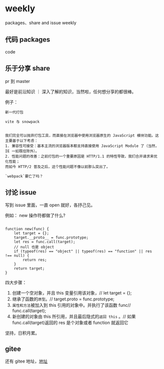 # weekly

packages、share and issue weekly

## 代码 packages

code

## 乐于分享 share

pr 到 master

最好是前沿知识 ｜ 深入了解的知识，当然啦，任何想分享的都很棒。

例子：

```
新一代打包

vite 与 snowpack


我们完全可以抛弃打包工具，而直接在浏览器中使用浏览器原生的 JavaScript 模块功能。这主要基于以下考虑：
1. 兼容性可接受：基本主流的浏览器版本都支持直接使用 JavaScript Module 了（当然，IE 一如既往除外）。
2. 性能问题的改善：之前打包的一个重要原因是 HTTP/1.1 的特性导致，我们合并请求来优化性能；
而如今 HTTP/2 普及之后，这个性能问题不像以前那么突出了。

`webpack`要亡了吗？

```

## 讨论 issue

写到 issue 里面，一直 open 就好，各抒己见。

例如：
new 操作符都做了什么?

```

function new(func) {
	let target = {};
	target.__proto__ = func.prototype;
	let res = func.call(target);
    // null 也是 object
	if (typeof(res) == "object" || typeof(res) == "function" || res !== null) {
		return res;
	}
	return target;
}

```

四大步骤：

1. 创建一个空对象，并且 this 变量引用该对象，// let target = {};
2. 继承了函数的`原型`。// target.proto = func.prototype;
3. `属性和方法`被加入到 this 引用的对象中。并执行了该函数 func// func.call(target);
4. 新创建的对象由 this 所引用，并且最后隐式的`返回 this` 。// 如果 func.call(target)返回的 res 是个对象或者 function 就返回它

坚持，日积月累。

## gitee

还有 gitee 地址，[地址](https://gitee.com/chdyi/weekly)
